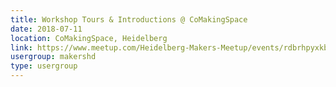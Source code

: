 ```yaml
---
title: Workshop Tours & Introductions @ CoMakingSpace
date: 2018-07-11
location: CoMakingSpace, Heidelberg
link: https://www.meetup.com/Heidelberg-Makers-Meetup/events/rdbrhpyxkbpb/
usergroup: makershd
type: usergroup
---
```

